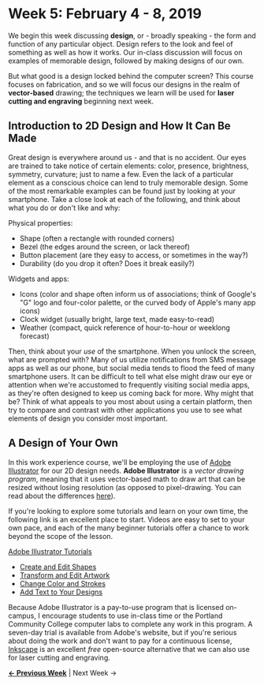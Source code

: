 # Week 5: February 4 - 8, 2019

We begin this week discussing **design**, or - broadly speaking - the form and function of any particular object. Design refers to the look and feel of something as well as how it works. Our in-class discussion will focus on examples of memorable design, followed by making designs of our own.

But what good is a design locked behind the computer screen? This course focuses on fabrication, and so we will focus our designs in the realm of **vector-based** drawing; the techniques we learn will be used for **laser cutting and engraving** beginning next week.

## Introduction to 2D Design and How It Can Be Made

Great design is everywhere around us - and that is no accident. Our eyes are trained to take notice of certain elements: color, presence, brightness, symmetry, curvature; just to name a few. Even the lack of a particular element as a conscious choice can lend to truly memorable design. Some of the most remarkable examples can be found just by looking at your smartphone. Take a close look at each of the following, and think about what you do or don't like and why:

Physical properties:
* Shape (often a rectangle with rounded corners)
* Bezel (the edges around the screen, or lack thereof)
* Button placement (are they easy to access, or sometimes in the way?)
* Durability (do you drop it often? Does it break easily?)

Widgets and apps:
* Icons (color and shape often inform us of associations; think of Google's "G" logo and four-color palette, or the curved body of Apple's many app icons)
* Clock widget (usually bright, large text, made easy-to-read)
* Weather (compact, quick reference of hour-to-hour or weeklong forecast)

Then, think about your _use_ of the smartphone. When you unlock the screen, what are prompted with? Many of us utilize notifications from SMS message apps as well as our phone, but social media tends to flood the feed of many smartphone users. It can be difficult to tell what else might draw our eye or attention when we're accustomed to frequently visiting social media apps, as they're often designed to keep us coming back for more. Why might that be? Think of what appeals to you most about using a certain platform, then try to compare and contrast with other applications you use to see what elements of design you consider most important.

## A Design of Your Own

In this work experience course, we'll be employing the use of [Adobe Illustrator](https://www.adobe.com/products/illustrator.html) for our 2D design needs. **Adobe Illustrator** is a _vector drawing program_, meaning that it uses vector-based math to draw art that can be resized without losing resolution (as opposed to pixel-drawing. You can read about the differences [here](https://www.howtogeek.com/howto/32597/whats-the-difference-between-pixels-and-vectors/)).

If you're looking to explore some tutorials and learn on your own time, the following link is an excellent place to start. Videos are easy to set to your own pace, and each of the many beginner tutorials offer a chance to work beyond the scope of the lesson.

[Adobe Illustrator Tutorials](https://helpx.adobe.com/illustrator/tutorials.html)
* [Create and Edit Shapes](https://github.com/jlaurentpdx/beginning-maker-tech/tree/gh-pages/assets/ai_tutorials/shapes-basics)
* [Transform and Edit Artwork](https://github.com/jlaurentpdx/beginning-maker-tech/tree/gh-pages/assets/ai_tutorials/edit-artwork-basics)
* [Change Color and Strokes](https://github.com/jlaurentpdx/beginning-maker-tech/tree/gh-pages/assets/ai_tutorials/color-basics)
* [Add Text to Your Designs](https://github.com/jlaurentpdx/beginning-maker-tech/tree/gh-pages/assets/ai_tutorials/text-basics)

Because Adobe Illustrator is a pay-to-use program that is licensed on-campus, I encourage students to use in-class time or the Portland Community College computer labs to complete any work in this program. A seven-day trial is available from Adobe's website, but if you're serious about doing the work and don't want to pay for a continuous license, [Inkscape](https://inkscape.org/) is an excellent _free_ open-source alternative that we can also use for laser cutting and engraving.

**[&larr; Previous Week](http://www.jlaurentpdx.github.io/beginning-maker-tech/week/4)** | Next Week &rarr;
